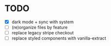 # TODO

- [x] dark mode + sync with system
- [ ] (re)organize files by feature
- [ ] replace legacy stripe checkout
- [ ] replace styled components with vanilla-extract

